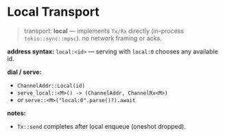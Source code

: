 # Local Transport

> transport: **local** — implements `Tx/Rx` directly (in-process `tokio::sync::mpsc`). no network framing or acks.

**address syntax:**
`local:<id>` — serving with `local:0` chooses any available id.

**dial / serve:**
- `ChannelAddr::Local(id)`
- `serve_local::<M>() -> (ChannelAddr, ChannelRx<M>)`
- or `serve::<M>("local:0".parse()?).await`

**notes:**
- `Tx::send` completes after local enqueue (oneshot dropped).
